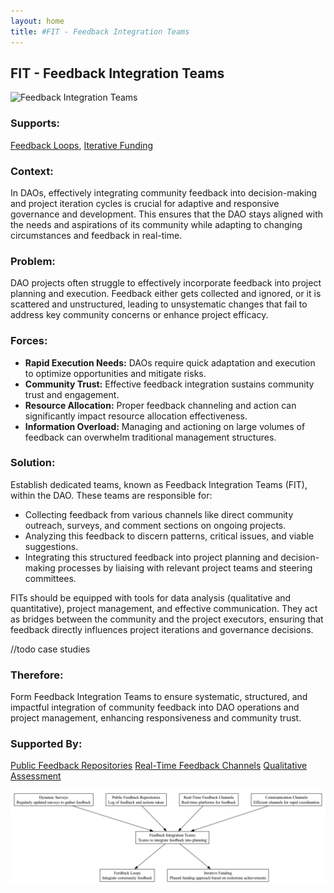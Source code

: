 ```yaml
---
layout: home
title: #FIT - Feedback Integration Teams
---
```


## FIT - Feedback Integration Teams

![Feedback Integration Teams](./output/illustration/feedback_integration_teams_illustration_v3.png)

### Supports:
[Feedback Loops](./feedback_loops.html), [Iterative Funding](./iterative_funding.md)

### Context:
In DAOs, effectively integrating community feedback into decision-making and project iteration cycles is crucial for adaptive and responsive governance and development. This ensures that the DAO stays aligned with the needs and aspirations of its community while adapting to changing circumstances and feedback in real-time.

### Problem:
DAO projects often struggle to effectively incorporate feedback into project planning and execution. Feedback either gets collected and ignored, or it is scattered and unstructured, leading to unsystematic changes that fail to address key community concerns or enhance project efficacy.

### Forces:
- **Rapid Execution Needs:** DAOs require quick adaptation and execution to optimize opportunities and mitigate risks.
- **Community Trust:** Effective feedback integration sustains community trust and engagement.
- **Resource Allocation:** Proper feedback channeling and action can significantly impact resource allocation effectiveness.
- **Information Overload:** Managing and actioning on large volumes of feedback can overwhelm traditional management structures.

### Solution:

Establish dedicated teams, known as Feedback Integration Teams (FIT), within the DAO. These teams are responsible for:
- Collecting feedback from various channels like direct community outreach, surveys, and comment sections on ongoing projects.
- Analyzing this feedback to discern patterns, critical issues, and viable suggestions.
- Integrating this structured feedback into project planning and decision-making processes by liaising with relevant project teams and steering committees.

FITs should be equipped with tools for data analysis (qualitative and quantitative), project management, and effective communication. They act as bridges between the community and the project executors, ensuring that feedback directly influences project iterations and governance decisions.

//todo case studies

### Therefore:
Form Feedback Integration Teams to ensure systematic, structured, and impactful integration of community feedback into DAO operations and project management, enhancing responsiveness and community trust.

### Supported By:
[Public Feedback Repositories](./public_feedback_repositories.html)
[Real-Time Feedback Channels](./real_time_feedback_channels.html)
[Qualitative Assessment](./qualitative_assessment.html)

![Feedback Integration Teams](./output/feedback_integration_teams_specific_graph_v3.png)